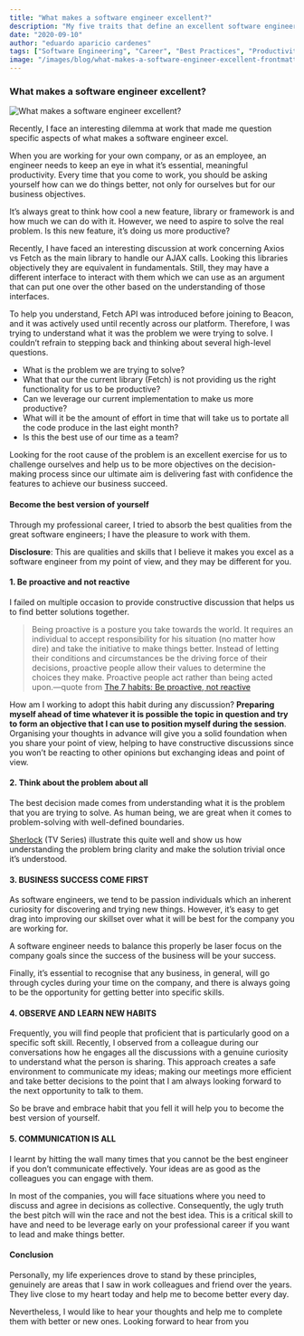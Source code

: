 ```yaml
---
title: "What makes a software engineer excellent?"
description: "My five traits that define an excellent software engineer"
date: "2020-09-10"
author: "eduardo aparicio cardenes"
tags: ["Software Engineering", "Career", "Best Practices", "Productivity"]
image: "/images/blog/what-makes-a-software-engineer-excellent-frontmatter.jpeg"
---
```


### What makes a software engineer excellent?

![What makes a software engineer excellent?](/images/blog/what-makes-a-software-engineer-excellent-frontmatter.jpeg)

Recently, I face an interesting dilemma at work that made me question specific aspects of what makes a software engineer excel.

When you are working for your own company, or as an employee, an engineer needs to keep an eye in what it’s essential, meaningful productivity. Every time that you come to work, you should be asking yourself how can we do things better, not only for ourselves but for our business objectives.

It’s always great to think how cool a new feature, library or framework is and how much we can do with it. However, we need to aspire to solve the real problem. Is this new feature, it’s doing us more productive?

Recently, I have faced an interesting discussion at work concerning Axios vs Fetch as the main library to handle our AJAX calls. Looking this libraries objectively they are equivalent in fundamentals. Still, they may have a different interface to interact with them which we can use as an argument that can put one over the other based on the understanding of those interfaces.

To help you understand, Fetch API was introduced before joining to Beacon, and it was actively used until recently across our platform. Therefore, I was trying to understand what it was the problem we were trying to solve. I couldn’t refrain to stepping back and thinking about several high-level questions.

- What is the problem we are trying to solve?
- What that our the current library (Fetch) is not providing us the right functionality for us to be productive?
- Can we leverage our current implementation to make us more productive?
- What will it be the amount of effort in time that will take us to portate all the code produce in the last eight month?
- Is this the best use of our time as a team?

Looking for the root cause of the problem is an excellent exercise for us to challenge ourselves and help us to be more objectives on the decision-making process since our ultimate aim is delivering fast with confidence the features to achieve our business succeed.

#### Become the best version of yourself

Through my professional career, I tried to absorb the best qualities from the great software engineers; I have the pleasure to work with them.

**Disclosure**: This are qualities and skills that I believe it makes you excel as a software engineer from my point of view, and they may be different for you.

#### 1. Be proactive and not reactive

I failed on multiple occasion to provide constructive discussion that helps us to find better solutions together.

> Being proactive is a posture you take towards the world. It requires an individual to accept responsibility for his situation (no matter how dire) and take the initiative to make things better. Instead of letting their conditions and circumstances be the driving force of their decisions, proactive people allow their values to determine the choices they make. Proactive people act rather than being acted upon.—quote from [The 7 habits: Be proactive, not reactive](https://www.artofmanliness.com/articles/7-habits-proactive-not-reactive)

How am I working to adopt this habit during any discussion? **Preparing myself ahead of time whatever it is possible the topic in question and try to form an objective that I can use to position myself during the session**. Organising your thoughts in advance will give you a solid foundation when you share your point of view, helping to have constructive discussions since you won’t be reacting to other opinions but exchanging ideas and point of view.

#### 2. Think about the problem about all

The best decision made comes from understanding what it is the problem that you are trying to solve. As human being, we are great when it comes to problem-solving with well-defined boundaries.

[Sherlock](https://en.wikipedia.org/wiki/Sherlock_(TV_series)) (TV Series) illustrate this quite well and show us how understanding the problem bring clarity and make the solution trivial once it’s understood.

#### 3. BUSINESS SUCCESS COME FIRST

As software engineers, we tend to be passion individuals which an inherent curiosity for discovering and trying new things. However, it’s easy to get drag into improving our skillset over what it will be best for the company you are working for.

A software engineer needs to balance this properly be laser focus on the company goals since the success of the business will be your success.

Finally, it’s essential to recognise that any business, in general, will go through cycles during your time on the company, and there is always going to be the opportunity for getting better into specific skills.

#### 4. OBSERVE AND LEARN NEW HABITS

Frequently, you will find people that proficient that is particularly good on a specific soft skill. Recently, I observed from a colleague during our conversations how he engages all the discussions with a genuine curiosity to understand what the person is sharing. This approach creates a safe environment to communicate my ideas; making our meetings more efficient and take better decisions to the point that I am always looking forward to the next opportunity to talk to them.

So be brave and embrace habit that you fell it will help you to become the best version of yourself.

#### 5. COMMUNICATION IS ALL

I learnt by hitting the wall many times that you cannot be the best engineer if you don’t communicate effectively. Your ideas are as good as the colleagues you can engage with them.

In most of the companies, you will face situations where you need to discuss and agree in decisions as collective. Consequently, the ugly truth the best pitch will win the race and not the best idea. This is a critical skill to have and need to be leverage early on your professional career if you want to lead and make things better.

#### Conclusion

Personally, my life experiences drove to stand by these principles, genuinely are areas that I saw in work colleagues and friend over the years. They live close to my heart today and help me to become better every day.

Nevertheless, I would like to hear your thoughts and help me to complete them with better or new ones. Looking forward to hear from you 